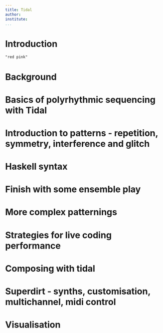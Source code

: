 ```yaml
---
title: Tidal
author:
institute:
...
```


# Introduction


```{.haskell render="colour"}
"red pink"
```

# Background

# Basics of polyrhythmic sequencing with Tidal

# Introduction to patterns - repetition, symmetry, interference and glitch

# Haskell syntax

# Finish with some ensemble play

# More complex patternings

# Strategies for live coding performance

# Composing with tidal

# Superdirt - synths, customisation, multichannel, midi control

# Visualisation
